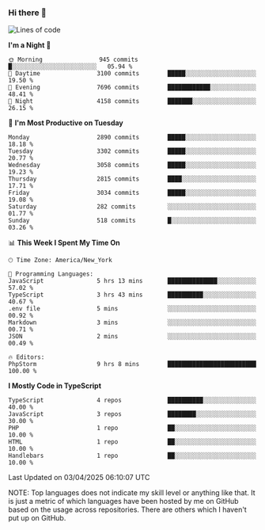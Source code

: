### Hi there 👋

<!--
**LynxJinxxy/LynxJinxxy** is a ✨ _special_ ✨ repository because its `README.md` (this file) appears on your GitHub profile.

Here are some ideas to get you started:

- 🔭 I’m currently working on ...
- 🌱 I’m currently learning ...
- 👯 I’m looking to collaborate on ...
- 🤔 I’m looking for help with ...
- 💬 Ask me about ...
- 📫 How to reach me: ...
- 😄 Pronouns: ...
- ⚡ Fun fact: ...
-->

<!--START_SECTION:waka-->
![Lines of code](https://img.shields.io/badge/From%20Hello%20World%20I%27ve%20Written-24.7%20million%20lines%20of%20code-blue)

**I'm a Night 🦉** 

```text
🌞 Morning                945 commits         █░░░░░░░░░░░░░░░░░░░░░░░░   05.94 % 
🌆 Daytime                3100 commits        █████░░░░░░░░░░░░░░░░░░░░   19.50 % 
🌃 Evening                7696 commits        ████████████░░░░░░░░░░░░░   48.41 % 
🌙 Night                  4158 commits        ███████░░░░░░░░░░░░░░░░░░   26.15 % 
```
📅 **I'm Most Productive on Tuesday** 

```text
Monday                   2890 commits        █████░░░░░░░░░░░░░░░░░░░░   18.18 % 
Tuesday                  3302 commits        █████░░░░░░░░░░░░░░░░░░░░   20.77 % 
Wednesday                3058 commits        █████░░░░░░░░░░░░░░░░░░░░   19.23 % 
Thursday                 2815 commits        ████░░░░░░░░░░░░░░░░░░░░░   17.71 % 
Friday                   3034 commits        █████░░░░░░░░░░░░░░░░░░░░   19.08 % 
Saturday                 282 commits         ░░░░░░░░░░░░░░░░░░░░░░░░░   01.77 % 
Sunday                   518 commits         █░░░░░░░░░░░░░░░░░░░░░░░░   03.26 % 
```


📊 **This Week I Spent My Time On** 

```text
🕑︎ Time Zone: America/New_York

💬 Programming Languages: 
JavaScript               5 hrs 13 mins       ██████████████░░░░░░░░░░░   57.02 % 
TypeScript               3 hrs 43 mins       ██████████░░░░░░░░░░░░░░░   40.67 % 
.env file                5 mins              ░░░░░░░░░░░░░░░░░░░░░░░░░   00.92 % 
Markdown                 3 mins              ░░░░░░░░░░░░░░░░░░░░░░░░░   00.71 % 
JSON                     2 mins              ░░░░░░░░░░░░░░░░░░░░░░░░░   00.49 % 

🔥 Editors: 
PhpStorm                 9 hrs 8 mins        █████████████████████████   100.00 % 
```

**I Mostly Code in TypeScript** 

```text
TypeScript               4 repos             ██████████░░░░░░░░░░░░░░░   40.00 % 
JavaScript               3 repos             ████████░░░░░░░░░░░░░░░░░   30.00 % 
PHP                      1 repo              ██░░░░░░░░░░░░░░░░░░░░░░░   10.00 % 
HTML                     1 repo              ██░░░░░░░░░░░░░░░░░░░░░░░   10.00 % 
Handlebars               1 repo              ██░░░░░░░░░░░░░░░░░░░░░░░   10.00 % 
```




 Last Updated on 03/04/2025 06:10:07 UTC
<!--END_SECTION:waka-->
NOTE: Top languages does not indicate my skill level or anything like that. It is just a metric of which languages have been hosted by me on GitHub based on the usage across repositories. There are others which I haven't put up on GitHub.
